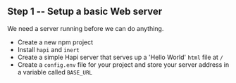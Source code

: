 ## Step 1 -- Setup a basic Web server

We need a server running before we can do anything.
* Create a new npm project
* Install `hapi` and `inert`
* Create a simple Hapi server that serves up a 'Hello World' `html` file at `/`
* Create a `config.env` file for your project and store your server address in a variable called `BASE_URL`

